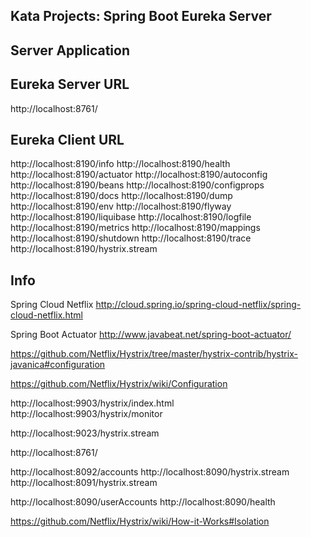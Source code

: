 Kata Projects: Spring Boot Eureka Server
----------------------------------------

Server Application
------------------

Eureka Server URL
-----------------
http://localhost:8761/


Eureka Client URL
-----------------
http://localhost:8190/info
http://localhost:8190/health
http://localhost:8190/actuator
http://localhost:8190/autoconfig
http://localhost:8190/beans
http://localhost:8190/configprops
http://localhost:8190/docs
http://localhost:8190/dump
http://localhost:8190/env
http://localhost:8190/flyway
http://localhost:8190/liquibase
http://localhost:8190/logfile
http://localhost:8190/metrics
http://localhost:8190/mappings
http://localhost:8190/shutdown
http://localhost:8190/trace
http://localhost:8190/hystrix.stream


Info
----

Spring Cloud Netflix
http://cloud.spring.io/spring-cloud-netflix/spring-cloud-netflix.html

Spring Boot Actuator
http://www.javabeat.net/spring-boot-actuator/

https://github.com/Netflix/Hystrix/tree/master/hystrix-contrib/hystrix-javanica#configuration

https://github.com/Netflix/Hystrix/wiki/Configuration

http://localhost:9903/hystrix/index.html
http://localhost:9903/hystrix/monitor

http://localhost:9023/hystrix.stream


http://localhost:8761/

http://localhost:8092/accounts
http://localhost:8090/hystrix.stream
http://localhost:8091/hystrix.stream

http://localhost:8090/userAccounts
http://localhost:8090/health

https://github.com/Netflix/Hystrix/wiki/How-it-Works#Isolation


